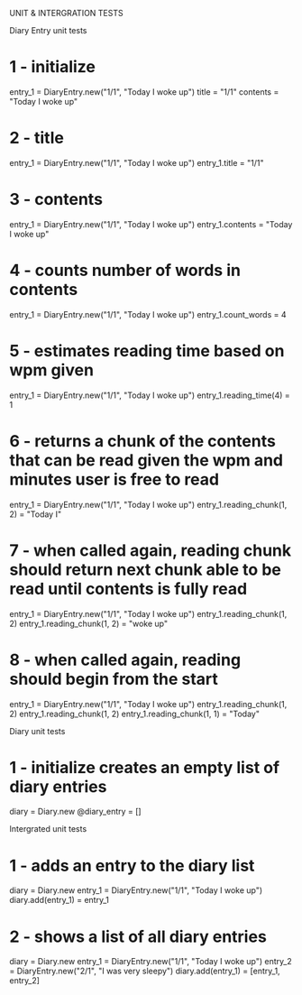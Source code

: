 UNIT & INTERGRATION TESTS

Diary Entry unit tests
# 1 - initialize
entry_1 = DiaryEntry.new("1/1", "Today I woke up")
title = "1/1"
contents = "Today I woke up"

# 2 - title
entry_1 = DiaryEntry.new("1/1", "Today I woke up")
entry_1.title = "1/1"

# 3 - contents
entry_1 = DiaryEntry.new("1/1", "Today I woke up")
entry_1.contents = "Today I woke up"

# 4 - counts number of words in contents
entry_1 = DiaryEntry.new("1/1", "Today I woke up")
entry_1.count_words = 4

# 5 - estimates reading time based on wpm given
entry_1 = DiaryEntry.new("1/1", "Today I woke up")
entry_1.reading_time(4) = 1

# 6 - returns a chunk of the contents that can be read given the wpm and minutes user is free to read
entry_1 = DiaryEntry.new("1/1", "Today I woke up")
entry_1.reading_chunk(1, 2) = "Today I"

# 7 - when called again, reading chunk should return next chunk able to be read until contents is fully read
entry_1 = DiaryEntry.new("1/1", "Today I woke up")
entry_1.reading_chunk(1, 2)
entry_1.reading_chunk(1, 2) = "woke up"

# 8 - when called again, reading should begin from the start
entry_1 = DiaryEntry.new("1/1", "Today I woke up")
entry_1.reading_chunk(1, 2)
entry_1.reading_chunk(1, 2)
entry_1.reading_chunk(1, 1) = "Today"

Diary unit tests
# 1 - initialize creates an empty list of diary entries
diary = Diary.new
@diary_entry = []


Intergrated unit tests

# 1 - adds an entry to the diary list
diary = Diary.new
entry_1 = DiaryEntry.new("1/1", "Today I woke up")
diary.add(entry_1) = entry_1

# 2 - shows a list of all diary entries
diary = Diary.new
entry_1 = DiaryEntry.new("1/1", "Today I woke up")
entry_2 = DiaryEntry.new("2/1", "I was very sleepy")
diary.add(entry_1) = [entry_1, entry_2]